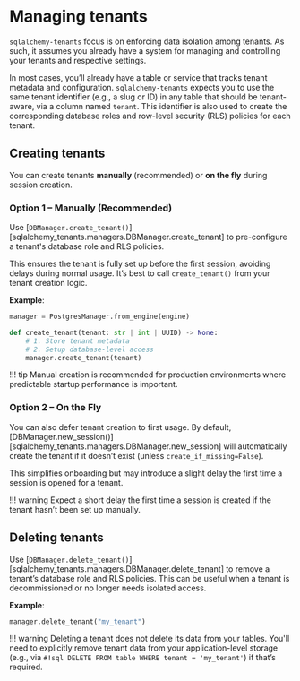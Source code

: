 # Managing tenants

`sqlalchemy-tenants` focus is on enforcing data isolation among tenants. As such,
it assumes you already have a system for managing and controlling your tenants and
respective settings.

In most cases, you’ll already have a table or service that tracks tenant metadata
and configuration. `sqlalchemy-tenants` expects you to use the same tenant identifier
(e.g., a slug or ID) in any table that should be tenant-aware,
via a column named `tenant`. This identifier is also used to create the corresponding
database roles and row-level security (RLS) policies for each tenant.

## Creating tenants

You can create tenants **manually** (recommended) or **on the fly** during session creation.

### Option 1 – Manually (Recommended)

Use [`DBManager.create_tenant()`][sqlalchemy_tenants.managers.DBManager.create_tenant]
to pre-configure a tenant's database role and RLS policies.

This ensures the tenant is fully set up before the first session, avoiding delays 
during normal usage. It’s best to call `create_tenant()` from your tenant creation logic.

**Example**:

```python
manager = PostgresManager.from_engine(engine)

def create_tenant(tenant: str | int | UUID) -> None:
    # 1. Store tenant metadata
    # 2. Setup database-level access
    manager.create_tenant(tenant)
```

!!! tip
    Manual creation is recommended for production environments where predictable startup performance is important.

### Option 2 – On the Fly
You can also defer tenant creation to first usage. 
By default, [DBManager.new_session()][sqlalchemy_tenants.managers.DBManager.new_session] 
will automatically create the tenant if it doesn’t exist (unless `create_if_missing=False`).

This simplifies onboarding but may introduce a slight delay the first 
time a session is opened for a tenant.

!!! warning
    Expect a short delay the first time a session is created if the tenant hasn’t been set up manually.

## Deleting tenants

Use [`DBManager.delete_tenant()`][sqlalchemy_tenants.managers.DBManager.delete_tenant]
to remove a tenant’s database role and RLS policies. This can be useful when a tenant is decommissioned or no longer needs isolated access.

**Example**:

```python
manager.delete_tenant("my_tenant")
```

!!! warning
    Deleting a tenant does not delete its data from your tables.
    You'll need to explicitly remove tenant data from your application-level 
    storage (e.g., via `#!sql DELETE FROM table WHERE tenant = 'my_tenant'`) if that’s required.